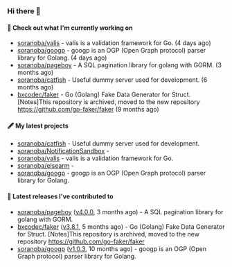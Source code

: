 ### Hi there 👋

#### 👷  Check out what I'm currently working on

- [soranoba/valis](https://github.com/soranoba/valis) - valis is a validation framework for Go. (4 days ago)
- [soranoba/googp](https://github.com/soranoba/googp) - googp is an OGP (Open Graph protocol) parser library for Golang. (4 days ago)
- [soranoba/pageboy](https://github.com/soranoba/pageboy) - A SQL pagination library for golang with GORM. (3 months ago)
- [soranoba/catfish](https://github.com/soranoba/catfish) - Useful dummy server used for development. (6 months ago)
- [bxcodec/faker](https://github.com/bxcodec/faker) - Go (Golang)  Fake Data  Generator for Struct. [Notes]This repository is archived, moved to the new repository https://github.com/go-faker/faker (9 months ago)

#### 🖋️  My latest projects

- [soranoba/catfish](https://github.com/soranoba/catfish) - Useful dummy server used for development.
- [soranoba/NotificationSandbox](https://github.com/soranoba/NotificationSandbox) - 
- [soranoba/valis](https://github.com/soranoba/valis) - valis is a validation framework for Go.
- [soranoba/elsearm](https://github.com/soranoba/elsearm) - 
- [soranoba/googp](https://github.com/soranoba/googp) - googp is an OGP (Open Graph protocol) parser library for Golang.

#### 🚀  Latest releases I've contributed to

- [soranoba/pageboy](https://github.com/soranoba/pageboy) ([v4.0.0](https://github.com/soranoba/pageboy/releases/tag/v4.0.0), 3 months ago) - A SQL pagination library for golang with GORM.
- [bxcodec/faker](https://github.com/bxcodec/faker) ([v3.8.1](https://github.com/bxcodec/faker/releases/tag/v3.8.1), 5 months ago) - Go (Golang)  Fake Data  Generator for Struct. [Notes]This repository is archived, moved to the new repository https://github.com/go-faker/faker
- [soranoba/googp](https://github.com/soranoba/googp) ([v1.0.3](https://github.com/soranoba/googp/releases/tag/v1.0.3), 10 months ago) - googp is an OGP (Open Graph protocol) parser library for Golang.
